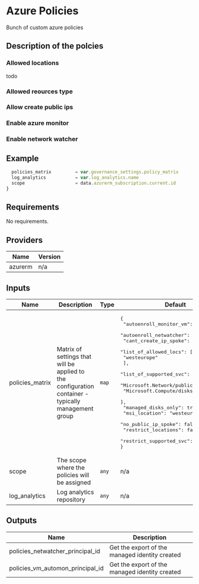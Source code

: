 # Azure Policies

Bunch of custom azure policies

## Description of the polcies
### Allowed locations
todo
### Allowed reources type
### Allow create public ips
### Enable azure monitor
### Enable network watcher


## Example

```javascript
  policies_matrix         = var.governance_settings.policy_matrix
  log_analytics           = var.log_analytics.name
  scope                   = data.azurerm_subscription.current.id
}
```

## Requirements

No requirements.

## Providers

| Name | Version |
|------|---------|
| azurerm | n/a |

## Inputs

| Name | Description | Type | Default | Required |
|------|-------------|------|---------|:--------:|
| policies\_matrix | Matrix of settings that will be applied to the configuration container - typically management group | `map` | <pre>{<br>  "autoenroll_monitor_vm": true,<br>  "autoenroll_netwatcher": false,<br>  "cant_create_ip_spoke": false,<br>  "list_of_allowed_locs": [<br>    "westeurope"<br>  ],<br>  "list_of_supported_svc": [<br>    "Microsoft.Network/publicIPAddresses",<br>    "Microsoft.Compute/disks"<br>  ],<br>  "managed_disks_only": true,<br>  "msi_location": "westeurope",<br>  "no_public_ip_spoke": false,<br>  "restrict_locations": false,<br>  "restrict_supported_svc": false<br>}</pre> | no |
| scope | The scope  where the policies will be assigned | `any` | n/a | yes |
| log\_analytics | Log analytics repository | `any` | n/a | yes |

## Outputs

| Name | Description |
|------|-------------|
| policies\_netwatcher\_principal\_id | Get the export of the managed identity created |
| policies\_vm\_automon\_principal\_id | Get the export of the managed identity created |

